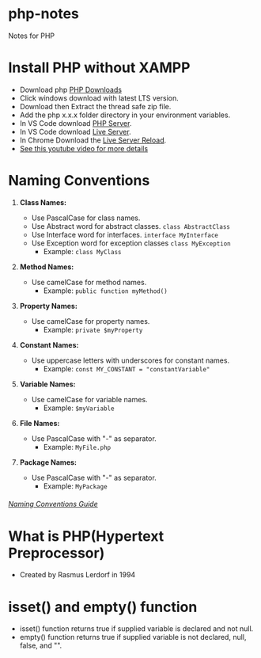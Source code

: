 # php-notes
Notes for PHP

# Install PHP without XAMPP
- Download php [PHP Downloads](https://www.php.net/downloads.php)
- Click windows download with latest LTS version.
- Download then Extract the thread safe zip file.
- Add the php x.x.x folder directory in your environment variables.
- In VS Code download [PHP Server](https://marketplace.visualstudio.com/items?itemName=brapifra.phpserver).
- In VS Code download [Live Server](
https://marketplace.visualstudio.com/items?itemName=ritwickdey.LiveServer).
- In Chrome Download the [Live Server Reload](https://chrome.google.com/webstore/detail/live-server-web-extension/fiegdmejfepffgpnejdinekhfieaogmj).
- [See this youtube video for more details](https://m.youtube.com/watch?v=etgm6WWQmBw)
# Naming Conventions
1. **Class Names:**
   - Use PascalCase for class names.
   - Use Abstract word for abstract classes. `class AbstractClass`
   - Use Interface word for interfaces. `interface MyInterface`
   - Use Exception word for exception classes `class MyException`
     - Example: `class MyClass`

3. **Method Names:**
   - Use camelCase for method names.
     - Example: `public function myMethod()`

4. **Property Names:**
   - Use camelCase for property names.
     - Example: `private $myProperty`

5. **Constant Names:**
   - Use uppercase letters with underscores for constant names.
     - Example: `const MY_CONSTANT = "constantVariable"`

6. **Variable Names:**
   - Use camelCase for variable names.
     - Example: `$myVariable`
      
7. **File Names:**
   - Use PascalCase with "-" as separator.
     - Example: `MyFile.php`
      
8. **Package Names:**
   - Use PascalCase with "-" as separator.
     - Example: `MyPackage`
    
###### [Naming Conventions Guide](https://flowframework.readthedocs.io/en/stable/TheDefinitiveGuide/PartV/CodingGuideLines/PHP.html)
       
# What is PHP(Hypertext Preprocessor)
- Created by Rasmus Lerdorf in 1994

# isset() and empty() function
- isset() function returns true if supplied variable is declared and not null.
- empty() function returns true if supplied variable is not declared, null, false, and "".
